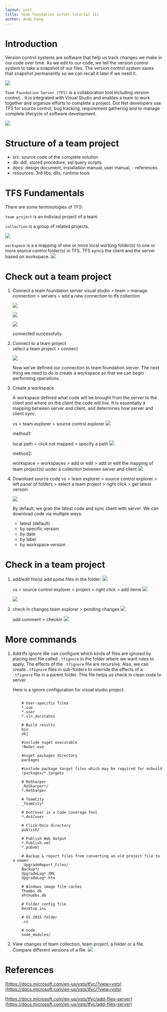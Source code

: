 ```yaml
---
layout: post
title: Team foundation server tutorial (1)
author: Andy Feng
---
```


# Introduction #
Version control systems are software that help us track changes we make in our code over time. As we edit to our code, we tell the version control system to take a snapshot of our files. The version control system saves that snapshot permanently so we can recall it later if we need it.

![](/images/posts/20180528-tfs-10.png)

`Team Foundation Server (TFS)` is a collaboration tool including version control, . It is integrated with Visual Studio and enables a team to work together and organize efforts to complete a project. Dot Net developers use TFS for source control, bug tracking, requirement gathering and to manage complete lifecycle of software development.

![](/images/posts/20180528-tfs-9.png)

# Structure of a team project

- src: source code of the complete solution
- db: ddl, stored procedure, sql query scripts
- docs: design document, installation manual, user manual, - references
- resources: 3rd libs, dlls, runtime tools

# TFS Fundamentals
There are some terminologies of TFS:

`team project` is an indiviaul project of a team.

`collection` is a group of related projects.

![](/images/posts/20180528-tfs-11.png)

`workspace` is a a mapping of one or more local working folder(s) to one or more source control folder(s) in TFS. TFS syncs the client and the server based on workspace. 
![](/images/posts/20180528-tfs-12.png)

# Check out a team project
1. Connect a team foundation server
    visual studio > team > manage connection > servers > add a new connection to tfs collection

    ![](/images/posts/20180528-tfs-1.png)

    ![](/images/posts/20180528-tfs-2.png)

    ![](/images/posts/20180528-tfs-3.png)

    connected successfully

1. Connect to a team project    
    select a team project > connect

    ![](/images/posts/20180528-tfs-4.png)

    Now we've defined our connection to team foundation server. The next thing we need to do is create a workspace so that we can begin performing operations.

1. Create a workspace

    A workspace defined what code will be brought from the server to the client and where on the client the code will live. It is essentially a mapping between server and client, and determines how server and client sync.

    vs > team explorer > source control explorer
    ![](/images/posts/20180528-tfs-5.png)

    method1: 

    local path > click not mapped > specify a path
    ![](/images/posts/20180528-tfs-6.png)

    method2: 

    workspace > workspaces > add or edit > add or edit the mapping of team project(s) under a collection between server and client
    ![](/images/posts/20180528-tfs-7.png)

1. Download source code
    vs > team explorer > source control explorer > left panel of folders > select a team project > right click > get latest version

    ![](/images/posts/20180528-tfs-8.png)

    By default, we grab the latest code and sync client with server. We can download code via multiple ways:

    - latest (default)
    - by specific version
    - by date
    - by label
    - by workspace version

# Check in a team project
1. add/edit file(s)
    add some files in the folder:
    ![](/images/posts/20180528-tfs-13.png)

    vs > source control explorer > project > right click > add items
    ![](/images/posts/20180528-tfs-14.png)

    ![](/images/posts/20180528-tfs-15.png)

1. check in changes
    team explorer > pending changes
    ![](/images/posts/20180528-tfs-4.png)

    add comment > checkin
    ![](/images/posts/20180528-tfs-16.png)

# More commands
1. Add tfs ignore
    We can configure which kinds of files are ignored by placing text file called `.tfignore` in the folder where we want rules to apply. The effects of the `.tfignore` file are recursive. Also, we can create `.tfignore` files in sub-folders to override the effects of a `.tfignore` file in a parent folder. This file helps us check in clean code to server.

    Here is a ignore configuration for visual studio project:

    ```

	    # User-specific files
	    *.suo
	    *.user
	    *.sln.docstates
	
	    # Build results
	    bin
	    obj
	
	    #include nuget executable
	    !NuGet.exe
	
	    #nuget packages directory
	    packages
	
	    #include package target files which may be required for msbuild
	    !packages/*.targets
	
	    # ReSharper
	    _ReSharper*/
	    *.ReSharper
	
	    # TeamCity
	    _TeamCity*
	
	    # DotCover is a Code Coverage Tool
	    *.dotCover
	
	    # Click-Once directory
	    publish/
	
	    # Publish Web Output
	    *.Publish.xml
	    *.pubxml
	
	    # Backup & report files from converting an old project file to a newer
	    _UpgradeReport_Files/
	    Backup*/
	    UpgradeLog*.XML
	    UpgradeLog*.htm
	
	    # Windows image file caches
	    Thumbs.db
	    ehthumbs.db
	
	    # Folder config file
	    Desktop.ini
	
	    # VS 2015 folder
	    .vs
	
	    # node
	    node_modules/

    ```

1. View changes of team collection, team project, a folder or a file. Compare different versions of a file.
    ![](/images/posts/20180528-tfs-17.png)

# References
[https://docs.microsoft.com/en-us/vsts/tfvc/?view=vsts](https://docs.microsoft.com/en-us/vsts/tfvc/?view=vsts)

[https://docs.microsoft.com/en-us/vsts/tfvc/add-files-server](https://docs.microsoft.com/en-us/vsts/tfvc/add-files-server)